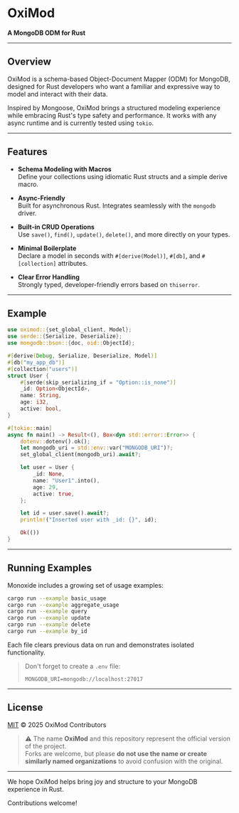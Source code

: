 # OxiMod

**A MongoDB ODM for Rust**

---

## Overview

OxiMod is a schema-based Object-Document Mapper (ODM) for MongoDB, designed for Rust developers who want a familiar and expressive way to model and interact with their data.

Inspired by Mongoose, OxiMod brings a structured modeling experience while embracing Rust's type safety and performance. It works with any async runtime and is currently tested using `tokio`.

---

## Features

- **Schema Modeling with Macros**  
  Define your collections using idiomatic Rust structs and a simple derive macro.

- **Async-Friendly**  
  Built for asynchronous Rust. Integrates seamlessly with the `mongodb` driver.

- **Built-in CRUD Operations**  
  Use `save()`, `find()`, `update()`, `delete()`, and more directly on your types.

- **Minimal Boilerplate**  
  Declare a model in seconds with `#[derive(Model)]`, `#[db]`, and `#[collection]` attributes.

- **Clear Error Handling**  
  Strongly typed, developer-friendly errors based on `thiserror`.

---

## Example

```rust
use oximod::{set_global_client, Model};
use serde::{Serialize, Deserialize};
use mongodb::bson::{doc, oid::ObjectId};

#[derive(Debug, Serialize, Deserialize, Model)]
#[db("my_app_db")]
#[collection("users")]
struct User {
    #[serde(skip_serializing_if = "Option::is_none")]
    _id: Option<ObjectId>,
    name: String,
    age: i32,
    active: bool,
}

#[tokio::main]
async fn main() -> Result<(), Box<dyn std::error::Error>> {
    dotenv::dotenv().ok();
    let mongodb_uri = std::env::var("MONGODB_URI")?;
    set_global_client(mongodb_uri).await?;

    let user = User {
        _id: None,
        name: "User1".into(),
        age: 29,
        active: true,
    };

    let id = user.save().await?;
    println!("Inserted user with _id: {}", id);

    Ok(())
}
```

---

## Running Examples

Monoxide includes a growing set of usage examples:

```bash
cargo run --example basic_usage
cargo run --example aggregate_usage
cargo run --example query
cargo run --example update
cargo run --example delete
cargo run --example by_id
```

Each file clears previous data on run and demonstrates isolated functionality.

> Don't forget to create a `.env` file:
>
> ```env
> MONGODB_URI=mongodb://localhost:27017
> ```

---

## License

[MIT](./LICENSE) © 2025 OxiMod Contributors

> ⚠️ The name **OxiMod** and this repository represent the official version of the project.  
> Forks are welcome, but please **do not use the name or create similarly named organizations** to avoid confusion with the original.

---

We hope OxiMod helps bring joy and structure to your MongoDB experience in Rust.

Contributions welcome!

